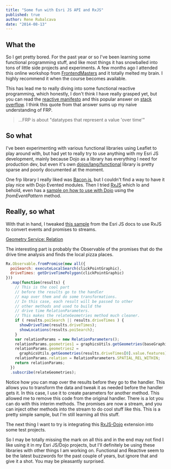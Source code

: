 ```yaml
---
title: "Some fun with Esri JS API and RxJS"
published: true
author: Rene Rubalcava
date: "2014-08-13"
---
```


## What the

So I get pretty bored. For the past year or so I've been learning some functional programming stuff, and like most things it has snowballed into tons of little side projects and experiments. A few months ago I attended this online workshop from [FrontendMasters](http://frontendmasters.com/workshops/functional-programming-javascript/) and it totally melted my brain. I highly recommend it when the course becomes available.

This has lead me to really diving into some functional reactive programming, which honestly, I don't think I have really grasped yet, but you can read the [reactive manifesto](http://www.reactivemanifesto.org/) and this popular answer on [stack overflow](http://stackoverflow.com/questions/1028250/what-is-functional-reactive-programming?answertab=votes#tab-top). I think this quote from that answer sums up my naive understanding of FRP.

> ...FRP is about "datatypes that represent a value 'over time'"

## So what

I've been experimenting with various functional libraries using Leaflet to play around with, but had yet to really try to use anything with my Esri JS development, mainly because Dojo as a library has everything I need for production dev, but even it's own [dojox/lang/functional](http://dojotoolkit.org/reference-guide/1.10/dojox/lang/functional.html) library is pretty sparse and poorly documented at the moment.

One frp library I really liked was [Bacon.js](http://baconjs.github.io/), but I couldn't find a way to have it play nice with Dojo Evented modules. Then I tried [RxJS](https://github.com/Reactive-Extensions/RxJS) which lo and behold, even has a [sample on how to use with Dojo](https://github.com/Reactive-Extensions/RxJS/blob/master/doc/api/core/operators/fromeventpattern.md) using the _fromEventPattern_ method.

## Really, so what

With that in hand, I tweaked [this sample](http://developers.arcgis.com/javascript/sandbox/sandbox.html?sample=util_relation) from the Esri JS docs to use RxJS to convert events and promises to streams.

[Geometry Service: Relation](http://jsbin.com/nopulo/1/embed?js,output)

The interesting part is probably the Observable of the promises that do the drive time analysis and finds the local pizza places.

```js
Rx.Observable.fromPromise(new all({
  poiSearch: executeLocalSearch(clickPointGraphic),
  driveTimes: getDriveTimePolygon(clickPointGraphic)
}))
  .map(function(results) {
    // This is the cool part
    // before the results go to the handler
    // map over them and do some transformations.
    // In this case, each result will be passed to other
    // other methods and used to build the
    // drive time RelationParameters.
    // This makes the relateGeometries method much cleaner.
    if ( results.poiSearch || results.driveTimes ) {
      showDriveTime(results.driveTimes);
      showLocations(results.poiSearch);
    }
    var relationParams = new RelationParameters();
    relationParams.geometries1 = graphicsUtils.getGeometries(baseGraphics);
    relationParams.geometries2 =
      graphicsUtils.getGeometries(results.driveTimes[0].value.features);
    relationParams.relation = RelationParameters.SPATIAL_REL_WITHIN;
    return relationParams;
  })
  .subscribe(relateGeometries);
```

Notice how you can map over the results before they go to the handler. This allows you to transform the data and tweak it as needed before the handler gets it. In this case, I use it to create parameters for another method. This allowed me to remove this code from the original handler. There is a lot you can do with this interim methods. The promises are now a stream, and you can inject other methods into the stream to do cool stuff like this. This is a pretty simple sample, but I'm still learning all this stuff.

The next thing I want to try is integrating this [RxJS-Dojo](https://github.com/Reactive-Extensions/RxJS-Dojo) extension into some test projects.

So I may be totally missing the mark on all this and in the end may not find I like using it in my Esri JS/Dojo projects, but I'll definitely be using these libraries with other things I am working on. Functional and Reactive seem to be the latest buzzwords for the past couple of years, but ignore that and give it a shot. You may be pleasantly surprised.
